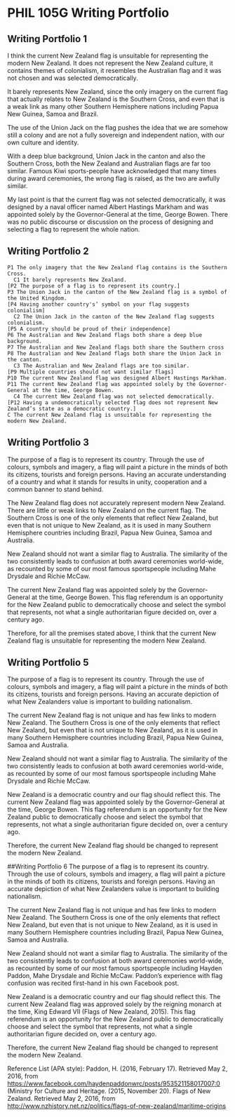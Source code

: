 # PHIL 105G Writing Portfolio
## Writing Portfolio 1
I think the current New Zealand flag is unsuitable for representing the modern New Zealand. It does not represent the New Zealand culture, it contains themes of colonialism, it resembles the Australian flag and it was not chosen and was selected democratically.

It barely represents New Zealand, since the only imagery on the current flag that actually relates to New Zealand is the Southern Cross, and even that is a weak link as many other Southern Hemisphere nations including Papua New Guinea, Samoa and Brazil.

The use of the Union Jack on the flag pushes the idea that we are somehow still a colony and are not a fully sovereign and independent nation, with our own culture and identity.

With a deep blue background, Union Jack in the canton and also the Southern Cross, both the New Zealand and Australian flags are far too similar. Famous Kiwi sports-people have acknowledged that many times during award ceremonies, the wrong flag is raised, as the two are awfully similar.

My last point is that the current flag was not selected democratically, it was designed by a naval officer named Albert Hastings Markham and was appointed solely by the Governor-General at the time, George Bowen. There was no public discourse or discussion on the process of designing and selecting a flag to represent the whole nation.

## Writing Portfolio 2
    P1 The only imagery that the New Zealand flag contains is the Southern Cross.
      C1 It barely represents New Zealand.
    [P2 The purpose of a flag is to represent its country.]
    P3 The Union Jack in the canton of the New Zealand flag is a symbol of the United Kingdom.
    [P4 Having another country's’ symbol on your flag suggests colonialism]
      C2 The Union Jack in the canton of the New Zealand flag suggests colonialism.
    [P5 A country should be proud of their independence]
    P6 The Australian and New Zealand flags both share a deep blue background.
    P7 The Australian and New Zealand flags both share the Southern cross
    P8 The Australian and New Zealand flags both share the Union Jack in the canton.
      C3 The Australian and New Zealand flags are too similar.
    [P9 Multiple countries should not want similar flags]
    P10 The current New Zealand flag was designed Albert Hastings Markham.
    P11 The current New Zealand flag was appointed solely by the Governor-General at the time, George Bowen.
      C4 The current New Zealand flag was not selected democratically.
    [P12 Having a undemocratically selected flag does not represent New Zealand’s state as a democratic country.]
    C The current New Zealand flag is unsuitable for representing the modern New Zealand.

## Writing Portfolio 3
The purpose of a flag is to represent its country. Through the use of colours, symbols and imagery, a flag will paint a picture in the minds of both its citizens, tourists and foreign persons. Having an accurate understanding of a country and what it stands for results in unity, cooperation and a common banner to stand behind.

The New Zealand flag does not accurately represent modern New Zealand. There are little or weak links to New Zealand on the current flag. The Southern Cross is one of the only elements that reflect New Zealand, but even that is not unique to New Zealand, as it is used in many Southern Hemisphere countries including Brazil, Papua New Guinea, Samoa and Australia.

New Zealand should not want a similar flag to Australia. The similarity of the two consistently leads to confusion at both award ceremonies world-wide, as recounted by some of our most famous sportspeople including Mahe Drysdale and Richie McCaw.

The current New Zealand flag was appointed solely by the Governor-General at the time, George Bowen. This flag referendum is an opportunity for the New Zealand public to democratically choose and select the symbol that represents, not what a single authoritarian figure decided on, over a century ago.

Therefore, for all the premises stated above, I think that the current New Zealand flag is unsuitable for representing the modern New Zealand.

## Writing Portfolio 5
The purpose of a flag is to represent its country. Through the use of colours, symbols and imagery, a flag will paint a picture in the minds of both its citizens, tourists and foreign persons. Having an accurate depiction of what New Zealanders value is important to building nationalism.

The current New Zealand flag is not unique and has few links to modern New Zealand. The Southern Cross is one of the only elements that reflect New Zealand, but even that is not unique to New Zealand, as it is used in many Southern Hemisphere countries including Brazil, Papua New Guinea, Samoa and Australia.

New Zealand should not want a similar flag to Australia. The similarity of the two consistently leads to confusion at both award ceremonies world-wide, as recounted by some of our most famous sportspeople including Mahe Drysdale and Richie McCaw.

New Zealand is a democratic country and our flag should reflect this. The current New Zealand flag was appointed solely by the Governor-General at the time, George Bowen. This flag referendum is an opportunity for the New Zealand public to democratically choose and select the symbol that represents, not what a single authoritarian figure decided on, over a century ago.

Therefore, the current New Zealand flag should be changed to represent the modern New Zealand.

##Writing Portfolio 6
The purpose of a flag is to represent its country. Through the use of colours, symbols and imagery, a flag will paint a picture in the minds of both its citizens, tourists and foreign persons. Having an accurate depiction of what New Zealanders value is important to building nationalism.

The current New Zealand flag is not unique and has few links to modern New Zealand. The Southern Cross is one of the only elements that reflect New Zealand, but even that is not unique to New Zealand, as it is used in many Southern Hemisphere countries including Brazil, Papua New Guinea, Samoa and Australia.

New Zealand should not want a similar flag to Australia. The similarity of the two consistently leads to confusion at both award ceremonies world-wide, as recounted by some of our most famous sportspeople including Hayden Paddon, Mahe Drysdale and Richie McCaw. Paddon’s experience with flag confusion was recited first-hand in his own Facebook post.

New Zealand is a democratic country and our flag should reflect this. The current New Zealand flag was approved solely by the reigning monarch at the time, King Edward VII (Flags of New Zealand, 2015). This flag referendum is an opportunity for the New Zealand public to democratically choose and select the symbol that represents, not what a single authoritarian figure decided on, over a century ago.

Therefore, the current New Zealand flag should be changed to represent the modern New Zealand.

Reference List (APA style):
Paddon, H. (2016, February 17). Retrieved May 2, 2016, from https://www.facebook.com/haydenpaddonwrc/posts/953521158017007:0
(Ministry for Culture and Heritage. (2015, November 20). Flags of New Zealand. Retrieved May 2, 2016, from http://www.nzhistory.net.nz/politics/flags-of-new-zealand/maritime-origins

